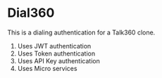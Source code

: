 # Dial360
This is a dialing authentication for a Talk360 clone.

1. Uses JWT authentication
2. Uses Token authentication
3. Uses API Key authentication
4. Uses Micro services
